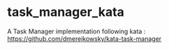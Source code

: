 # task_manager_kata
A Task Manager implementation following kata : https://github.com/dmerejkowsky/kata-task-manager
